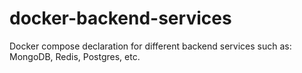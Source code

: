 # docker-backend-services
Docker compose declaration for different backend services such as: MongoDB, Redis, Postgres, etc.
